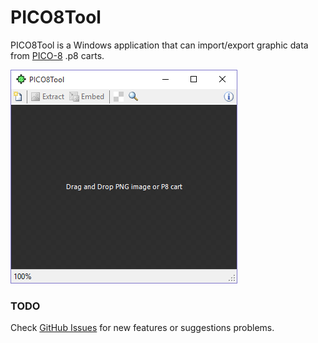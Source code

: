 # PICO8Tool
PICO8Tool is a Windows application that can import/export graphic data from  [PICO-8](http://www.lexaloffle.com/pico-8.php) .p8 carts.

![Main Screen](/Docs/PICO8Tool-01.png?raw=true "Main Screen")

### TODO
Check [GitHub Issues](https://github.com/foobit/PICO8Tool/issues) for new features or suggestions problems.